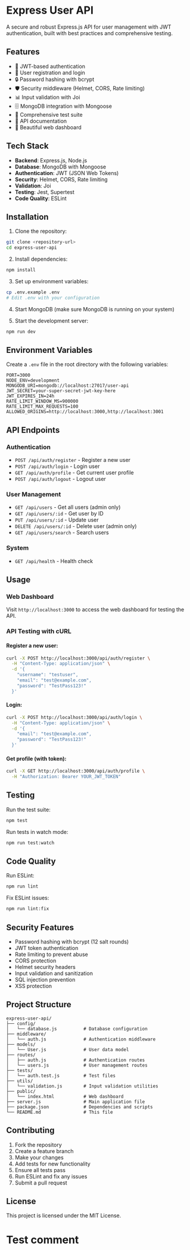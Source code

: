 # Express User API

A secure and robust Express.js API for user management with JWT authentication, built with best practices and comprehensive testing.

## Features

- 🔐 JWT-based authentication
- 👤 User registration and login
- 🔒 Password hashing with bcrypt
- 🛡️ Security middleware (Helmet, CORS, Rate limiting)
- 📊 Input validation with Joi
- 🗄️ MongoDB integration with Mongoose
- 🧪 Comprehensive test suite
- 📝 API documentation
- 🎨 Beautiful web dashboard

## Tech Stack

- **Backend**: Express.js, Node.js
- **Database**: MongoDB with Mongoose
- **Authentication**: JWT (JSON Web Tokens)
- **Security**: Helmet, CORS, Rate limiting
- **Validation**: Joi
- **Testing**: Jest, Supertest
- **Code Quality**: ESLint

## Installation

1. Clone the repository:
```bash
git clone <repository-url>
cd express-user-api
```

2. Install dependencies:
```bash
npm install
```

3. Set up environment variables:
```bash
cp .env.example .env
# Edit .env with your configuration
```

4. Start MongoDB (make sure MongoDB is running on your system)

5. Start the development server:
```bash
npm run dev
```

## Environment Variables

Create a `.env` file in the root directory with the following variables:

```env
PORT=3000
NODE_ENV=development
MONGODB_URI=mongodb://localhost:27017/user-api
JWT_SECRET=your-super-secret-jwt-key-here
JWT_EXPIRES_IN=24h
RATE_LIMIT_WINDOW_MS=900000
RATE_LIMIT_MAX_REQUESTS=100
ALLOWED_ORIGINS=http://localhost:3000,http://localhost:3001
```

## API Endpoints

### Authentication
- `POST /api/auth/register` - Register a new user
- `POST /api/auth/login` - Login user
- `GET /api/auth/profile` - Get current user profile
- `POST /api/auth/logout` - Logout user

### User Management
- `GET /api/users` - Get all users (admin only)
- `GET /api/users/:id` - Get user by ID
- `PUT /api/users/:id` - Update user
- `DELETE /api/users/:id` - Delete user (admin only)
- `GET /api/users/search` - Search users

### System
- `GET /api/health` - Health check

## Usage

### Web Dashboard
Visit `http://localhost:3000` to access the web dashboard for testing the API.

### API Testing with cURL

#### Register a new user:
```bash
curl -X POST http://localhost:3000/api/auth/register \
  -H "Content-Type: application/json" \
  -d '{
    "username": "testuser",
    "email": "test@example.com",
    "password": "TestPass123!"
  }'
```

#### Login:
```bash
curl -X POST http://localhost:3000/api/auth/login \
  -H "Content-Type: application/json" \
  -d '{
    "email": "test@example.com",
    "password": "TestPass123!"
  }'
```

#### Get profile (with token):
```bash
curl -X GET http://localhost:3000/api/auth/profile \
  -H "Authorization: Bearer YOUR_JWT_TOKEN"
```

## Testing

Run the test suite:
```bash
npm test
```

Run tests in watch mode:
```bash
npm run test:watch
```

## Code Quality

Run ESLint:
```bash
npm run lint
```

Fix ESLint issues:
```bash
npm run lint:fix
```

## Security Features

- Password hashing with bcrypt (12 salt rounds)
- JWT token authentication
- Rate limiting to prevent abuse
- CORS protection
- Helmet security headers
- Input validation and sanitization
- SQL injection prevention
- XSS protection

## Project Structure

```
express-user-api/
├── config/
│   └── database.js          # Database configuration
├── middleware/
│   └── auth.js              # Authentication middleware
├── models/
│   └── User.js              # User data model
├── routes/
│   ├── auth.js              # Authentication routes
│   └── users.js             # User management routes
├── tests/
│   └── auth.test.js         # Test files
├── utils/
│   └── validation.js        # Input validation utilities
├── public/
│   └── index.html           # Web dashboard
├── server.js                # Main application file
├── package.json             # Dependencies and scripts
└── README.md                # This file
```

## Contributing

1. Fork the repository
2. Create a feature branch
3. Make your changes
4. Add tests for new functionality
5. Ensure all tests pass
6. Run ESLint and fix any issues
7. Submit a pull request

## License

This project is licensed under the MIT License.
# Test comment

